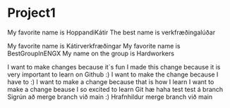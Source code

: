# Project1
My favorite name is HoppandiKátir
The best name is verkfræðingalúðar

My favorite name is Kátirverkfræðingar
My favorite name is BestGroupInENGX
My name on the group is Hardworkers

I want to make changes because it´s fun
I made this change because it is very important to learn on Github :)
I want to make the change because I have to :)
I want to make a change because that is how I learn
I want to make a change beause I so excited to learn Git
hæ haha test
test á branch
Sigrún að merge branch við main :)
Hrafnhildur merge branch við main